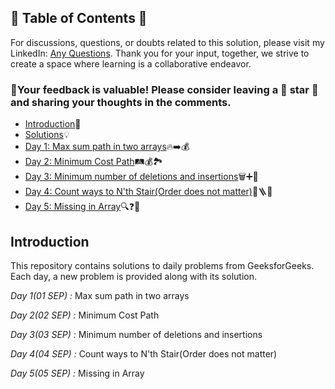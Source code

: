## 📜 Table of Contents 📜

For discussions, questions, or doubts related to this solution, please visit my LinkedIn: [Any Questions](https://www.linkedin.com/in/het-patel-8b110525a/). Thank you for your input, together, we strive to create a space where learning is a collaborative endeavor.

### 🔮Your feedback is valuable! Please consider leaving a 🌟 star 🌟 and sharing your thoughts in the comments.

- [Introduction](https://github.com/Hunterdii/GeeksforGeeks-POTD/blob/main/README.md)📝
- [Solutions](https://github.com/Hunterdii/GeeksforGeeks-POTD/tree/main/September%202024%20GFG%20SOLUTION)💡
- [Day 1: Max sum path in two arrays](https://github.com/Hunterdii/GeeksforGeeks-POTD/blob/main/September%202024%20GFG%20SOLUTION/01(Sep)%20Max%20sum%20path%20in%20two%20arrays.md)🔥➡️💰
- [Day 2: Minimum Cost Path](https://github.com/Hunterdii/GeeksforGeeks-POTD/blob/main/September%202024%20GFG%20SOLUTION/02(Sep)%20Minimum%20Cost%20Path.md)🛤️💰🏞️
- [Day 3: Minimum number of deletions and insertions](https://github.com/Hunterdii/GeeksforGeeks-POTD/blob/main/September%202024%20GFG%20SOLUTION/03(Sep)%20Minimum%20number%20of%20deletions%20and%20insertions.md)🗑️➕📝
- [Day 4: Count ways to N'th Stair(Order does not matter)](https://github.com/Hunterdii/GeeksforGeeks-POTD/blob/main/September%202024%20GFG%20SOLUTION/04(Sep)%20Count%20ways%20to%20N'th%20Stair(Order%20does%20not%20matter).md)👟🪜🏁
- [Day 5: Missing in Array](https://github.com/Hunterdii/GeeksforGeeks-POTD/blob/main/September%202024%20GFG%20SOLUTION/05(Sep)%20Missing%20in%20Array.md)🔍❓🧩









 ## Introduction

This repository contains solutions to daily problems from GeeksforGeeks. Each day, a new problem is provided along with its solution.

*Day 1(01 SEP) :* Max sum path in two arrays

*Day 2(02 SEP) :* Minimum Cost Path

*Day 3(03 SEP) :* Minimum number of deletions and insertions

*Day 4(04 SEP) :* Count ways to N'th Stair(Order does not matter)

*Day 5(05 SEP) :* Missing in Array
